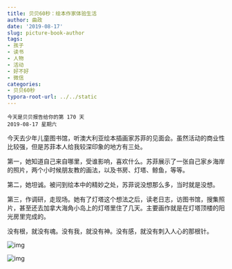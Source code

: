 ```yaml
---
title: 贝贝60秒：绘本作家体验生活
author: 曲政
date: '2019-08-17'
slug: picture-book-author
tags:
- 孩子
- 读书
- 人物
- 活动
- 好不好
- 微信
categories:
- 贝贝60秒
typora-root-url: ../../static
---
```


```
今天是贝贝报告给你的第 170 天
2019-08-17 星期六
```

今天去少年儿童图书馆，听澳大利亚绘本插画家苏菲的见面会。虽然活动的商业性比较强，但是苏菲本人给我较深印象的地方有三处。

第一，她知道自己来自哪里，受谁影响，喜欢什么。苏菲展示了一张自己家乡海岸的照片，两个小时候朋友教的画法，以及书房、灯塔、鲸鱼，等等。

第二，她坦诚。被问到绘本中的精妙之处，苏菲说没想那么多，当时就是没想。

第三，作调研，走现场。她有了灯塔这个想法之后，读老日志，访图书馆，搜集照片，甚至还去加拿大海角小岛上的灯塔里住了几天。主要画作就是在灯塔顶楼的阳光房里完成的。

没有根，就没有魂。没有我，就没有神。没有感，就没有刺入人心的那根针。

![img](/images/2019-08-17-%E8%B4%9D%E8%B4%9D60%E7%A7%92%EF%BC%9A%E7%BB%98%E6%9C%AC%E4%BD%9C%E5%AE%B6%E4%BD%93%E9%AA%8C%E7%94%9F%E6%B4%BB/640-20200416100203092.jpeg)

![img](/images/2019-08-17-%E8%B4%9D%E8%B4%9D60%E7%A7%92%EF%BC%9A%E7%BB%98%E6%9C%AC%E4%BD%9C%E5%AE%B6%E4%BD%93%E9%AA%8C%E7%94%9F%E6%B4%BB/640-20200416100203113.jpeg)
